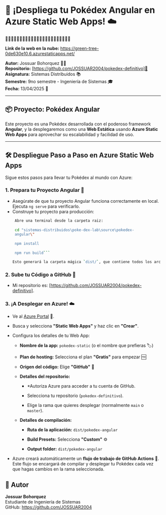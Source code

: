 # 🚀 ¡Despliega tu Pokédex Angular en Azure Static Web Apps! ☁️
🚀🚀🚀🚀🚀🚀🚀🚀🚀🚀🚀🚀🚀🚀🚀🚀🚀🚀🚀🚀🚀🚀🚀



**Link de la web en la nube:** https://green-tree-0de630e10.6.azurestaticapps.net/


**Autor:** Jossuar Bohorquez 👨‍💻  
**Repositorio:** [https://github.com/JOSSUAR2004/pokedex-definitivo]🐙  
**Asignatura:** Sistemas Distribuidos 📚  
**Semestre:** 9no semestre - Ingeniería de Sistemas 🎓  
**Fecha:** 13/04/2025 📅

---

## 📦 Proyecto: Pokédex Angular

Este proyecto es una Pokédex desarrollada con el poderoso framework **Angular**, y la desplegaremos como una **Web Estática** usando **Azure Static Web Apps** para aprovechar su escalabilidad y facilidad de uso. 

---

## 🛠️ Despliegue Paso a Paso en Azure Static Web Apps

Sigue estos pasos para llevar tu Pokédex al mundo con Azure:

### 1.  Prepara tu Proyecto Angular 💪

* Asegúrate de que tu proyecto Angular funciona correctamente en local. Ejecuta `ng serve` para verificarlo. 
* Construye tu proyecto para producción:
    ```bash
     Abre una terminal desde la carpeta raiz:
     
     cd "sistemas-distribuidos\poke-dex-lab\source\pokedex-
     angular\"
     
     npm install
     
     npm run build```

    Esto generará la carpeta mágica `dist/`, que contiene todos los archivos optimizados listos para ser desplegados. 

### 2.  Sube tu Código a GitHub 📂

* Mi repositorio es: [https://github.com/JOSSUAR2004/pokedex-definitivo].

### 3.  ¡A Desplegar en Azure! ☁️

* Ve al [Azure Portal](https://portal.azure.com) 🚪.

* Busca y selecciona **"Static Web Apps"** y haz clic en **"Crear"**.

* Configura los detalles de tu Web App: 

    * **Nombre de la app:** `pokedex-static` (o el nombre que prefieras 🏷️)
    
    * **Plan de hosting:** Selecciona el plan **"Gratis"** para empezar 🆓
    * **Origen del código:** Elige **"GitHub"** 🐙
    
    * **Detalles del repositorio:**
        * *Autoriza Azure para acceder a tu cuenta de GitHub.
        
        * Selecciona tu repositorio (`pokedex-definitivo`).
        
        * Elige la rama que quieres desplegar (normalmente `main` o `master`).
        
    * **Detalles de compilación:**
    
        * **Ruta de la aplicación:** `dist/pokedex-angular`
        
        * **Build Presets:** Selecciona **"Custom"** ⚙️
        
        * **Output folder:** `dist/pokedex-angular`

* Azure creará automáticamente un **flujo de trabajo de GitHub Actions** 🤖. Este flujo se encargará de compilar y desplegar tu Pokédex cada vez que hagas cambios en la rama seleccionada. 

## 🙌 Autor
**Jossuar Bohorquez**  
Estudiante de Ingeniería de Sistemas  
GitHub: https://github.com/JOSSUAR2004

